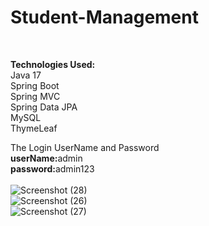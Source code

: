 # Student-Management
<br>

<strong>Technologies Used:</strong><br>
Java 17<br>
Spring Boot<br>
Spring MVC<br>
Spring Data JPA<br>
MySQL<br>
ThymeLeaf<br>

The Login UserName and Password <br>
  <strong>userName:</strong>admin<br>
  <strong>password:</strong>admin123<br><br>
![Screenshot (28)](https://github.com/user-attachments/assets/eab70de2-5562-4984-93f5-ce85a17257ed)
<br>
![Screenshot (26)](https://github.com/user-attachments/assets/ac4a7fd2-7d81-4b99-aa1e-66352111e7ba)
<br>
![Screenshot (27)](https://github.com/user-attachments/assets/0c71f3c4-e065-48c0-b236-06cb86e439eb)




